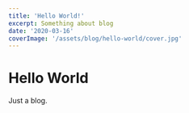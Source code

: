 ```yaml
---
title: 'Hello World!'
excerpt: Something about blog
date: '2020-03-16'
coverImage: '/assets/blog/hello-world/cover.jpg'
---
```


# Hello World

Just a blog.